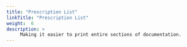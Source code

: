 ```yaml
---
title: "Prescription List"
linkTitle: "Prescription List"
weight:  6
description: >
     Making it easier to print entire sections of documentation.
---
```

